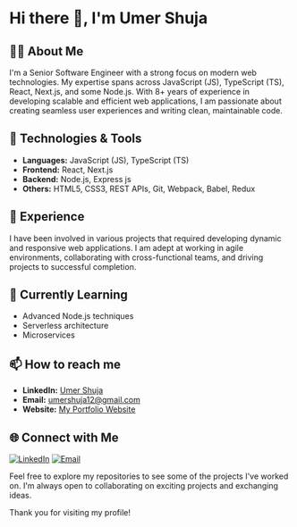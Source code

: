 # Hi there 👋, I'm Umer Shuja

## 👨‍💻 About Me
I'm a Senior Software Engineer with a strong focus on modern web technologies. My expertise spans across JavaScript (JS), TypeScript (TS), React, Next.js, and some Node.js. With 8+ years of experience in developing scalable and efficient web applications, I am passionate about creating seamless user experiences and writing clean, maintainable code.

## 🚀 Technologies & Tools
- **Languages:** JavaScript (JS), TypeScript (TS)
- **Frontend:** React, Next.js
- **Backend:** Node.js, Express js
- **Others:** HTML5, CSS3, REST APIs, Git, Webpack, Babel, Redux

## 💼 Experience
I have been involved in various projects that required developing dynamic and responsive web applications. I am adept at working in agile environments, collaborating with cross-functional teams, and driving projects to successful completion.

## 🌱 Currently Learning
- Advanced Node.js techniques
- Serverless architecture
- Microservices

## 📫 How to reach me
- **LinkedIn:** [Umer Shuja](https://www.linkedin.com/in/umershujadev/)
- **Email:** umershuja12@gmail.com
- **Website:** [My Portfolio Website](https://my-portfolio-three-psi-75.vercel.app)

## 🌐 Connect with Me
[![LinkedIn](https://img.shields.io/badge/LinkedIn-Connect-blue)](https://www.linkedin.com/in/umershujadev/)
[![Email](https://img.shields.io/badge/Email-Contact-red)](mailto:umershuja12@gmail.com)

Feel free to explore my repositories to see some of the projects I've worked on. I'm always open to collaborating on exciting projects and exchanging ideas.

Thank you for visiting my profile!
